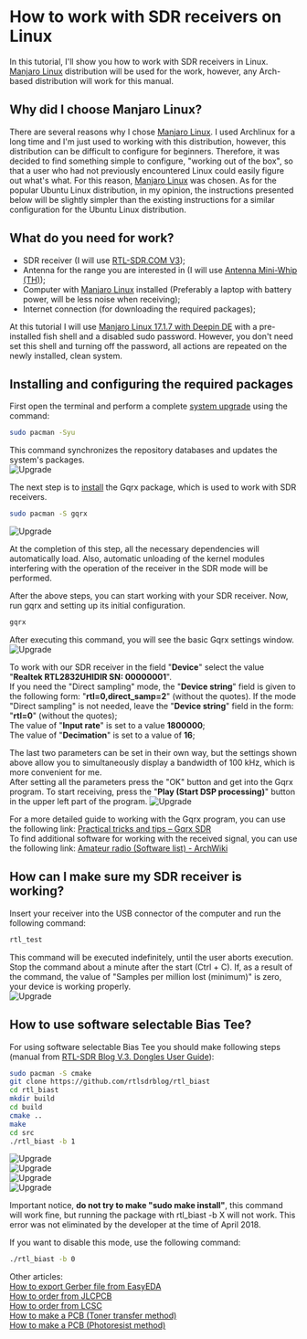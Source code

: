 # How to work with SDR receivers on Linux

In this tutorial, I'll show you how to work with SDR receivers in Linux. [Manjaro Linux] distribution will be used for the work, however, any Arch-based distribution will work for this manual.

## Why did I choose Manjaro Linux?
There are several reasons why I chose [Manjaro Linux]. I used Archlinux for a long time and I'm just used to working with this distribution, however, this distribution can be difficult to configure for beginners. Therefore, it was decided to find something simple to configure, "working out of the box", so that a user who had not previously encountered Linux could easily figure out what's what. For this reason, [Manjaro Linux] was chosen. As for the popular Ubuntu Linux distribution, in my opinion, the instructions presented below will be slightly simpler than the existing instructions for a similar configuration for the Ubuntu Linux distribution.

## What do you need for work?
- SDR receiver (I will use [RTL-SDR.COM V3]);
- Antenna for the range you are interested in (I will use [Antenna Mini-Whip (TH)]);
- Computer with [Manjaro Linux] installed (Preferably a laptop with battery power, will be less noise when receiving);
- Internet connection (for downloading the required packages);  

At this tutorial I will use [Manjaro Linux 17.1.7 with Deepin DE](https://osdn.net/projects/manjaro-community/storage/deepin/) with a pre-installed fish shell and a disabled sudo password. However, you don't need set this shell and turning off the password, all actions are repeated on the newly installed, clean system.

## Installing and configuring the required packages
First open the terminal and perform a complete [system upgrade](https://wiki.archlinux.org/index.php/pacman#Upgrading_packages) using the command:
```sh
sudo pacman -Syu
```
This command synchronizes the repository databases and updates the system's packages.  
![Upgrade](../Resources/SDR%20on%20Linux/Linux-1-Upgrade.png)  

The next step is to [install](https://wiki.archlinux.org/index.php/pacman#Installing_packages) the Gqrx package, which is used to work with SDR receivers.
```sh
sudo pacman -S gqrx
```
![Upgrade](../Resources/SDR%20on%20Linux/Linux-2-Gqrx-install.png)  

At the completion of this step, all the necessary dependencies will automatically load. Also, automatic unloading of the kernel modules interfering with the operation of the receiver in the SDR mode will be performed.

After the above steps, you can start working with your SDR receiver. Now, run gqrx and setting up its initial configuration.
```sh
gqrx
```
After executing this command, you will see the basic Gqrx settings window.  
![Upgrade](../Resources/SDR%20on%20Linux/Linux-3-Gqrx-basic-settings.png)  

To work with our SDR receiver in the field "**Device**" select the value "**Realtek RTL2832UHIDIR SN: 00000001**".  
If you need the "Direct sampling" mode, the "**Device string**" field is given to the following form: "**rtl=0,direct_samp=2**" (without the quotes). If the mode "Direct sampling" is not needed, leave the "**Device string**" field in the form: "**rtl=0**" (without the quotes);  
The value of "**Input rate**" is set to a value **1800000**;  
The value of "**Decimation**" is set to a value of **16**;  

The last two parameters can be set in their own way, but the settings shown above allow you to simultaneously display a bandwidth of 100 kHz, which is more convenient for me.  
After setting all the parameters press the "OK" button and get into the Gqrx program. To start receiving, press the "**Play (Start DSP processing)**" button in the upper left part of the program.
![Upgrade](../Resources/SDR%20on%20Linux/Linux-4-Start-Gqrx.png)  

For a more detailed guide to working with the Gqrx program, you can use the following link: [Practical tricks and tips – Gqrx SDR]  
To find additional software for working with the received signal, you can use the following link: [Amateur radio (Software list) - ArchWiki]

## How can I make sure my SDR receiver is working?
Insert your receiver into the USB connector of the computer and run the following command:
```sh
rtl_test
```
This command will be executed indefinitely, until the user aborts execution. Stop the command about a minute after the start (Ctrl + C). If, as a result of the command, the value of "Samples per million lost (minimum)" is zero, your device is working properly.  
![Upgrade](../Resources/SDR%20on%20Linux/Linux-5-Rtl-test.png)  

## How to use software selectable Bias Tee?
For using software selectable Bias Tee you should make following steps (manual from [RTL-SDR Blog V.3. Dongles User Guide]):
```sh
sudo pacman -S cmake
git clone https://github.com/rtlsdrblog/rtl_biast
cd rtl_biast
mkdir build
cd build
cmake ..
make
cd src
./rtl_biast -b 1
```
![Upgrade](../Resources/SDR%20on%20Linux/Linux-6-Install-cmake.png)  
![Upgrade](../Resources/SDR%20on%20Linux/Linux-7-Git-clone.png)  
![Upgrade](../Resources/SDR%20on%20Linux/Linux-8-Make.png)  
![Upgrade](../Resources/SDR%20on%20Linux/Linux-9-Rtl-biast.png)  

Important notice, **do not try to make "sudo make install"**, this command will work fine, but running the package with rtl_biast -b X will not work. This error was not eliminated by the developer at the time of April 2018. 

If you want to disable this mode, use the following command:
```sh
./rtl_biast -b 0
```

Other articles:  
[How to export Gerber file from EasyEDA](./How%20to%20export%20Gerber%20file%20from%20EasyEDA.md)  
[How to order from JLCPCB](./How%20to%20order%20from%20JLCPCB.md)  
[How to order from LCSC](./How%20to%20order%20from%20LCSC.md)  
[How to make a PCB (Toner transfer method)](./How%20to%20make%20a%20PCB%20(Toner%20transfer%20method).md)   
[How to make a PCB (Photoresist method)](./How%20to%20make%20a%20PCB%20(Photoresist%20method).md)  


[Manjaro Linux]: <https://manjaro.org/>
[RTL-SDR.COM V3]: <https://www.rtl-sdr.com/buy-rtl-sdr-dvb-t-dongles/>
[Antenna Mini-Whip (TH)]: <https://easyeda.com/igor.nikolaevich.96/Antenna_Mini_Whip-d8935f151d3a4221a9a3aacae3acdb65>
[Practical tricks and tips – Gqrx SDR]: <http://gqrx.dk/doc/practical-tricks-and-tips>
[Amateur radio (Software list) - ArchWiki]: <https://wiki.archlinux.org/index.php/Amateur_radio#Software_list>
[RTL-SDR Blog V.3. Dongles User Guide]: <https://www.rtl-sdr.com/rtl-sdr-blog-v-3-dongles-user-guide/>
